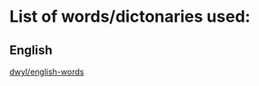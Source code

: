 # List of words/dictonaries used:

## English

[dwyl/english-words](https://github.com/dwyl/english-words)

